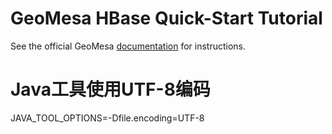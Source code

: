 GeoMesa HBase Quick-Start Tutorial
==================================

See the official GeoMesa [documentation](http://www.geomesa.org/documentation/tutorials/geomesa-quickstart-hbase.html) for instructions.

# Java工具使用UTF-8编码
JAVA_TOOL_OPTIONS=-Dfile.encoding=UTF-8
